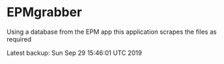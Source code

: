 # EPMgrabber
Using a database from the EPM app this application scrapes the files as required


Latest backup: Sun Sep 29 15:46:01 UTC 2019
